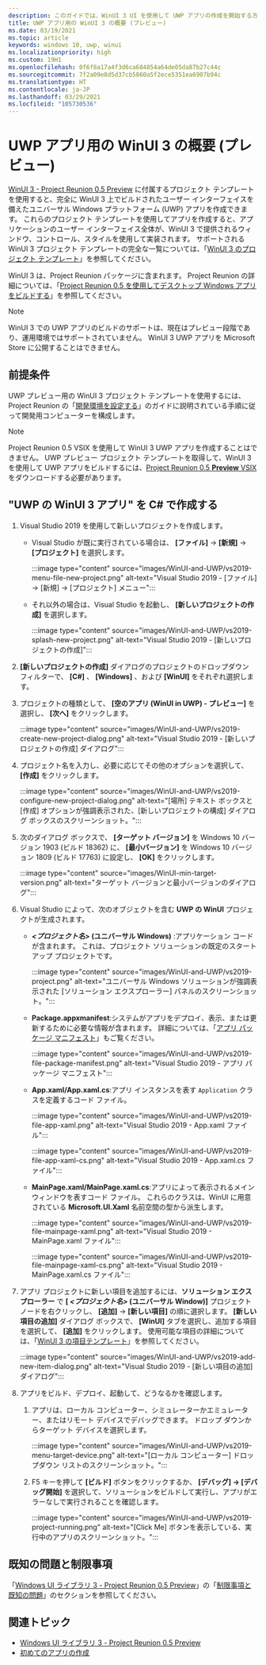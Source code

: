 ```yaml
---
description: このガイドでは、WinUI 3 UI を使用して UWP アプリの作成を開始する方法について説明します。
title: UWP アプリ用の WinUI 3 の概要 (プレビュー)
ms.date: 03/19/2021
ms.topic: article
keywords: windows 10, uwp, winui
ms.localizationpriority: high
ms.custom: 19H1
ms.openlocfilehash: 0f6f8a17a4f3d6ca684854a64de05da87b27c44c
ms.sourcegitcommit: 7f2a09e8d5d37cb5860a5f2ece5351ea6907b94c
ms.translationtype: HT
ms.contentlocale: ja-JP
ms.lasthandoff: 03/29/2021
ms.locfileid: "105730536"
---
```

# <a name="get-started-with-winui-3-for-uwp-apps-preview"></a>UWP アプリ用の WinUI 3 の概要 (プレビュー)

[WinUI 3 - Project Reunion 0.5 Preview](release-notes/winui3-project-reunion-0.5-preview.md) に付属するプロジェクト テンプレートを使用すると、完全に WinUI 3 上でビルドされたユーザー インターフェイスを備えたユニバーサル Windows プラットフォーム (UWP) アプリを作成できます。 これらのプロジェクト テンプレートを使用してアプリを作成すると、アプリケーションのユーザー インターフェイス全体が、WinUI 3 で提供されるウィンドウ、コントロール、スタイルを使用して実装されます。 サポートされる WinUI 3 プロジェクト テンプレートの完全な一覧については、「[WinUI 3 のプロジェクト テンプレート](winui-project-templates-in-visual-studio.md#project-templates-for-winui-3)」を参照してください。

WinUI 3 は、Project Reunion パッケージに含まれます。 Project Reunion の詳細については、「[Project Reunion 0.5 を使用してデスクトップ Windows アプリをビルドする](../../project-reunion/index.md)」を参照してください。

> [!NOTE] 
> WinUI 3 での UWP アプリのビルドのサポートは、現在はプレビュー段階であり、運用環境ではサポートされていません。 WinUI 3 UWP アプリを Microsoft Store に公開することはできません。

## <a name="prerequisites"></a>前提条件

UWP プレビュー用の WinUI 3 プロジェクト テンプレートを使用するには、Project Reunion の「[開発環境を設定する](../../project-reunion/get-started-with-project-reunion.md#set-up-your-development-environment)」のガイドに説明されている手順に従って開発用コンピューターを構成します。 

> [!NOTE]
> Project Reunion 0.5 VSIX を使用して WinUI 3 UWP アプリを作成することはできません。 UWP プレビュー プロジェクト テンプレートを取得して、WinUI 3 を使用して UWP アプリをビルドするには、[Project Reunion 0.5 **Preview** VSIX](https://aka.ms/projectreunion/previewdownload) をダウンロードする必要があります。 

## <a name="create-a-winui-3-app-in-uwp-for-c"></a>"UWP の WinUI 3 アプリ" を C# で作成する

1. Visual Studio 2019 を使用して新しいプロジェクトを作成します。
   - Visual Studio が既に実行されている場合は、 **[ファイル]**  ->  **[新規]**  ->  **[プロジェクト]** を選択します。

       :::image type="content" source="images/WinUI-and-UWP/vs2019-menu-file-new-project.png" alt-text="Visual Studio 2019 - [ファイル] -> [新規] -> [プロジェクト] メニュー":::

   - それ以外の場合は、Visual Studio を起動し、 **[新しいプロジェクトの作成]** を選択します。

       :::image type="content" source="images/WinUI-and-UWP/vs2019-splash-new-project.png" alt-text="Visual Studio 2019 - [新しいプロジェクトの作成]":::

2. **[新しいプロジェクトの作成]** ダイアログのプロジェクトのドロップダウン フィルターで、 **[C#]** 、 **[Windows]** 、および **[WinUI]** をそれぞれ選択します。

3. プロジェクトの種類として、 **[空のアプリ (WinUI in UWP) - プレビュー]** を選択し、 **[次へ]** をクリックします。

    :::image type="content" source="images/WinUI-and-UWP/vs2019-create-new-project-dialog.png" alt-text="Visual Studio 2019 - [新しいプロジェクトの作成] ダイアログ":::

4. プロジェクト名を入力し、必要に応じてその他のオプションを選択して、 **[作成]** をクリックします。

    :::image type="content" source="images/WinUI-and-UWP/vs2019-configure-new-project-dialog.png" alt-text="[場所] テキスト ボックスと [作成] オプションが強調表示された、[新しいプロジェクトの構成] ダイアログ ボックスのスクリーンショット。":::

5. 次のダイアログ ボックスで、 **[ターゲット バージョン]** を Windows 10 バージョン 1903 (ビルド 18362) に、 **[最小バージョン]** を Windows 10 バージョン 1809 (ビルド 17763) に設定し、 **[OK]** をクリックします。

    :::image type="content" source="images/WinUI-min-target-version.png" alt-text="ターゲット バージョンと最小バージョンのダイアログ":::

6. Visual Studio によって、次のオブジェクトを含む **UWP の WinUI** プロジェクトが生成されます。

    - ***<プロジェクト名>* (ユニバーサル Windows)** :アプリケーション コードが含まれます。 これは、プロジェクト ソリューションの既定のスタートアップ プロジェクトです。

        :::image type="content" source="images/WinUI-and-UWP/vs2019-project.png" alt-text="ユニバーサル Windows ソリューションが強調表示された [ソリューション エクスプローラー] パネルのスクリーンショット。":::

    - **Package.appxmanifest**:システムがアプリをデプロイ、表示、または更新するために必要な情報が含まれます。 詳細については、「[アプリ パッケージ マニフェスト](/uwp/schemas/appxpackage/appx-package-manifest)」もご覧ください。

        :::image type="content" source="images/WinUI-and-UWP/vs2019-file-package-manifest.png" alt-text="Visual Studio 2019 - アプリ パッケージ マニフェスト":::

    - **App.xaml/App.xaml.cs**:アプリ インスタンスを表す `Application` クラスを定義するコード ファイル。

        :::image type="content" source="images/WinUI-and-UWP/vs2019-file-app-xaml.png" alt-text="Visual Studio 2019 - App.xaml ファイル":::

        :::image type="content" source="images/WinUI-and-UWP/vs2019-file-app-xaml-cs.png" alt-text="Visual Studio 2019 - App.xaml.cs ファイル":::

    - **MainPage.xaml/MainPage.xaml.cs**:アプリによって表示されるメイン ウィンドウを表すコード ファイル。 これらのクラスは、WinUI に用意されている **Microsoft.UI.Xaml** 名前空間の型から派生します。

        :::image type="content" source="images/WinUI-and-UWP/vs2019-file-mainpage-xaml.png" alt-text="Visual Studio 2019 - MainPage.xaml ファイル":::

        :::image type="content" source="images/WinUI-and-UWP/vs2019-file-mainpage-xaml-cs.png" alt-text="Visual Studio 2019 - MainPage.xaml.cs ファイル":::

7. アプリ プロジェクトに新しい項目を追加するには、**ソリューション エクスプローラー** で **[ *<プロジェクト名>* (ユニバーサル Window)]** プロジェクト ノードを右クリックし、 **[追加]**  ->  **[新しい項目]** の順に選択します。 **[新しい項目の追加]** ダイアログ ボックスで、 **[WinUI]** タブを選択し、追加する項目を選択して、 **[追加]** をクリックします。 使用可能な項目の詳細については、「[WinUI 3 の項目テンプレート](winui-project-templates-in-visual-studio.md#item-templates-for-winui-3)」を参照してください。

    :::image type="content" source="images/WinUI-and-UWP/vs2019-add-new-item-dialog.png" alt-text="Visual Studio 2019 - [新しい項目の追加] ダイアログ":::

8. アプリをビルド、デプロイ、起動して、どうなるかを確認します。

    1. アプリは、ローカル コンピューター、シミュレーターかエミュレーター、またはリモート デバイスでデバッグできます。 ドロップ ダウンからターゲット デバイスを選択します。

        :::image type="content" source="images/WinUI-and-UWP/vs2019-menu-target-device.png" alt-text="[ローカル コンピューター] ドロップダウン リストのスクリーンショット。":::

    1. F5 キーを押して **[ビルド]** ボタンをクリックするか、 **[デバッグ] -> [デバッグ開始]** を選択して、ソリューションをビルドして実行し、アプリがエラーなしで実行されることを確認します。

        :::image type="content" source="images/WinUI-and-UWP/vs2019-project-running.png" alt-text="[Click Me] ボタンを表示している、実行中のアプリのスクリーンショット。":::

## <a name="known-issues-and-limitations"></a>既知の問題と制限事項

「[Windows UI ライブラリ 3 - Project Reunion 0.5 Preview](release-notes/winui3-project-reunion-0.5-preview.md)」の「[制限事項と既知の問題](index.md#limitations-and-known-issues)」のセクションを参照してください。

## <a name="related-topics"></a>関連トピック

- [Windows UI ライブラリ 3 - Project Reunion 0.5 Preview](release-notes/winui3-project-reunion-0.5-preview.md)
- [初めてのアプリの作成](/windows/uwp/get-started/your-first-app)
